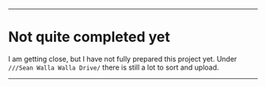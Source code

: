 ***

# Not quite completed yet

I am getting close, but I have not fully prepared this project yet. Under `///Sean Walla Walla Drive/` there is still a lot to sort and upload.

***
